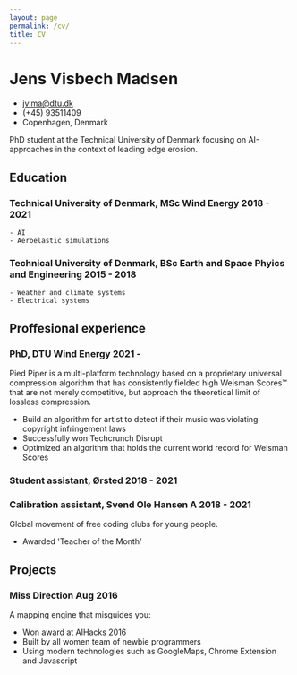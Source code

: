 ```yaml
---
layout: page
permalink: /cv/
title: CV
---
```

<!-- The (first) h1 will be used as the <title> of the HTML page -->
# Jens Visbech Madsen

<!-- The unordered list immediately after the h1 will be formatted on a single
line. It is intended to be used for contact details -->
- <jvima@dtu.dk>
- (+45) 93511409
- Copenhagen, Denmark

<!-- The paragraph after the h1 and ul and before the first h2 is optional. It
is intended to be used for a short summary. -->
PhD student at the Technical University of Denmark focusing on AI-approaches in
the context of leading edge erosion.

## Education

### <span>Technical University of Denmark, MSc Wind Energy</span> <span>2018 - 2021</span>
    - AI
    - Aeroelastic simulations

### <span>Technical University of Denmark, BSc Earth and Space Phyics and Engineering</span> <span>2015 - 2018</span>
    - Weather and climate systems
    - Electrical systems

## Proffesional experience

<!-- You have to wrap the "left" and "right" half of these headings in spans by
hand -->
### <span>PhD, DTU Wind Energy</span> <span>2021 -</span>

Pied Piper is a multi-platform technology based on a proprietary universal
compression algorithm that has consistently fielded high Weisman Scores™ that
are not merely competitive, but approach the theoretical limit of lossless
compression.

 - Build an algorithm for artist to detect if their music was violating
   copyright infringement laws
 - Successfully won Techcrunch Disrupt
 - Optimized an algorithm that holds the current world record for Weisman Scores

### <span>Student assistant, Ørsted</span> <span>2018 - 2021</span>
### <span>Calibration assistant, Svend Ole Hansen A</span> <span>2018 - 2021</span>


Global movement of free coding clubs for young people.

 - Awarded 'Teacher of the Month'

## Projects

### <span>Miss Direction</span> <span>Aug 2016</span>

A mapping engine that misguides you:

   - Won award at AIHacks 2016
   - Built by all women team of newbie programmers
   - Using modern technologies such as GoogleMaps, Chrome Extension and Javascript
